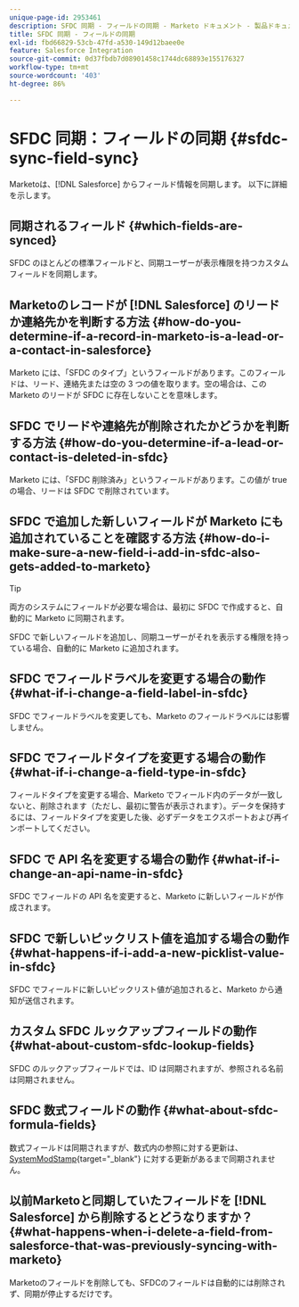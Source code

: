 ```yaml
---
unique-page-id: 2953461
description: SFDC 同期 - フィールドの同期 - Marketo ドキュメント - 製品ドキュメント
title: SFDC 同期 - フィールドの同期
exl-id: fbd66829-53cb-47fd-a530-149d12baee0e
feature: Salesforce Integration
source-git-commit: 0d37fbdb7d08901458c1744dc68893e155176327
workflow-type: tm+mt
source-wordcount: '403'
ht-degree: 86%

---
```


# SFDC 同期：フィールドの同期 {#sfdc-sync-field-sync}

Marketoは、[!DNL Salesforce] からフィールド情報を同期します。 以下に詳細を示します。

## 同期されるフィールド {#which-fields-are-synced}

SFDC のほとんどの標準フィールドと、同期ユーザーが表示権限を持つカスタムフィールドを同期します。

## Marketoのレコードが [!DNL Salesforce] のリードか連絡先かを判断する方法 {#how-do-you-determine-if-a-record-in-marketo-is-a-lead-or-a-contact-in-salesforce}

Marketo には、「SFDC のタイプ」というフィールドがあります。このフィールドは、リード、連絡先または空の 3 つの値を取ります。空の場合は、この Marketo のリードが SFDC に存在しないことを意味します。

## SFDC でリードや連絡先が削除されたかどうかを判断する方法 {#how-do-you-determine-if-a-lead-or-contact-is-deleted-in-sfdc}

Marketo には、「SFDC 削除済み」というフィールドがあります。この値が true の場合、リードは SFDC で削除されています。

## SFDC で追加した新しいフィールドが Marketo にも追加されていることを確認する方法 {#how-do-i-make-sure-a-new-field-i-add-in-sfdc-also-gets-added-to-marketo}

>[!TIP]
>
>両方のシステムにフィールドが必要な場合は、最初に SFDC で作成すると、自動的に Marketo に同期されます。

SFDC で新しいフィールドを追加し、同期ユーザーがそれを表示する権限を持っている場合、自動的に Marketo に追加されます。

## SFDC でフィールドラベルを変更する場合の動作 {#what-if-i-change-a-field-label-in-sfdc}

SFDC でフィールドラベルを変更しても、Marketo のフィールドラベルには影響しません。

## SFDC でフィールドタイプを変更する場合の動作 {#what-if-i-change-a-field-type-in-sfdc}

フィールドタイプを変更する場合、Marketo でフィールド内のデータが一致しないと、削除されます（ただし、最初に警告が表示されます）。データを保持するには、フィールドタイプを変更した後、必ずデータをエクスポートおよび再インポートしてください。

## SFDC で API 名を変更する場合の動作 {#what-if-i-change-an-api-name-in-sfdc}

SFDC でフィールドの API 名を変更すると、Marketo に新しいフィールドが作成されます。

## SFDC で新しいピックリスト値を追加する場合の動作 {#what-happens-if-i-add-a-new-picklist-value-in-sfdc}

SFDC でフィールドに新しいピックリスト値が追加されると、Marketo から通知が送信されます。

## カスタム SFDC ルックアップフィールドの動作 {#what-about-custom-sfdc-lookup-fields}

SFDC のルックアップフィールドでは、ID は同期されますが、参照される名前は同期されません。

## SFDC 数式フィールドの動作 {#what-about-sfdc-formula-fields}

数式フィールドは同期されますが、数式内の参照に対する更新は、[SystemModStamp](https://help.salesforce.com/apex/HTViewSolution?id=000193203&language=ja_JP){target="_blank"} に対する更新があるまで同期されません。

## 以前Marketoと同期していたフィールドを [!DNL Salesforce] から削除するとどうなりますか？ {#what-happens-when-i-delete-a-field-from-salesforce-that-was-previously-syncing-with-marketo}

Marketoのフィールドを削除しても、SFDCのフィールドは自動的には削除されず、同期が停止するだけです。
